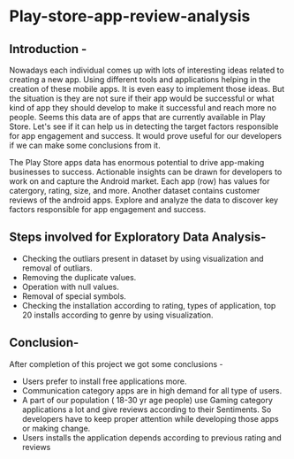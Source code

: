 # Play-store-app-review-analysis
## Introduction -
Nowadays each individual comes up with lots of interesting ideas related to creating a new app. Using different tools and applications helping in the creation of these mobile apps. It is even easy to implement those ideas. But the situation is they are not sure if their app would be successful or what kind of app they should develop to make it successful and reach more no people. Seems this data are of apps that are currently available in Play Store. Let's see if it can help us in detecting the target factors responsible for app engagement and success. It would prove useful for our developers if we can make some conclusions from it.

The Play Store apps data has enormous potential to drive app-making businesses to success. Actionable insights can be drawn for developers to work on and capture the Android market. Each app (row) has values for catergory, rating, size, and more. Another dataset contains customer reviews of the android apps. Explore and analyze the data to discover key factors responsible for app engagement and success.

## Steps involved for Exploratory Data Analysis-
* Checking the outliars present in dataset by using visualization and removal of outliars.
* Removing the duplicate values.
* Operation with null values.
* Removal of special symbols.
* Checking the installation according to rating, types of application, top 20 installs according to genre by using visualization.

## Conclusion-
After completion of this project we got some conclusions -

* Users prefer to install free applications more.
* Communication category apps are in high demand for all type of users.
* A part of our population ( 18-30 yr age people) use Gaming category applications a lot and give reviews according to their Sentiments. So developers have to keep proper attention while developing those apps or making change.
* Users installs the application depends according to previous rating and reviews
